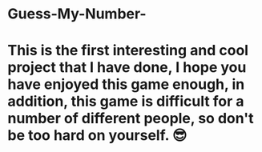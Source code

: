 # Guess-My-Number-
<h1>
This is the first interesting and cool project that I have done, I hope you have enjoyed this game enough, in addition, this game is difficult for a number of different people, so don't be too hard on yourself. 😎
</h1>
